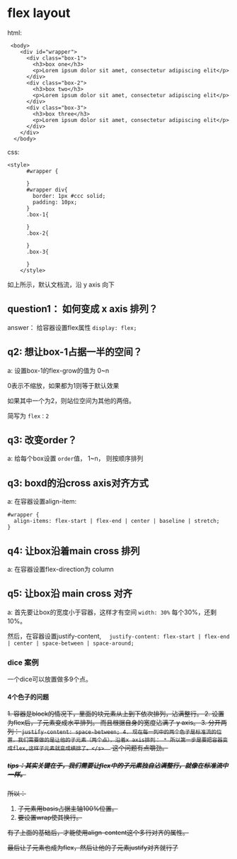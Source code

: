# flex layout

html:
```
 <body>
    <div id="wrapper">
      <div class="box-1">
        <h3>box one</h3>
        <p>Lorem ipsum dolor sit amet, consectetur adipiscing elit</p>
      </div>
      <div class="box-2">
        <h3>box two</h3>
        <p>Lorem ipsum dolor sit amet, consectetur adipiscing elit</p>
      </div>
      <div class="box-3">
        <h3>box three</h3>
        <p>Lorem ipsum dolor sit amet, consectetur adipiscing elit</p>
      </div>
    </div>
  </body>
```

css:
```
<style>
      #wrapper {

      }
      #wrapper div{
        border: 1px #ccc solid;
        padding: 10px;
      }
      .box-1{
        
      }
      .box-2{

      }
      .box-3{

      }
    </style>
```

如上所示，默认文档流，沿 y axis 向下

## question1： 如何变成 x axis 排列？

answer： 给容器设置flex属性
`display: flex;`

## q2: 想让box-1占据一半的空间？

a: 设置box-1的flex-grow的值为 0~n

0表示不缩放，如果都为1则等于默认效果

如果其中一个为2，则站位空间为其他的两倍。

简写为 `flex：2`

## q3: 改变order？

a: 给每个box设置 `order`值， 1~n， 则按顺序排列

## q3: boxd的沿cross axis对齐方式 

a: 在容器设置align-item:
```
#wrapper {
  align-items: flex-start | flex-end | center | baseline | stretch;
}
```

## q4: 让box沿着main cross 排列

a: 在容器设置flex-direction为 column

## q5: 让box沿 main cross 对齐 

a: 首先要让box的宽度小于容器，这样才有空间 `width: 30%`
每个30%，还剩10%。

然后，在容器设置justify-content,
`  justify-content: flex-start | flex-end | center | space-between | space-around;`

### dice 案例
一个dice可以放置做多9个点。

#### 4个色子的问题
<s>1. 容器是block的情况下，里面的块元素从上到下依次排列，沾满整行。
2. 设置为flex后，子元素变成水平排列。 而且根据自身的宽度沾满了 y axis。
3. 分开两列： `justify-content: space-between;
4. 现在每一列中的两个色子是标准流的位置，我们需要做的是让他的子元素（两个点），沿着x axis排列：
    * 所以第一步是要把容器变成flex,这样子元素就变成横排了。</s> 
`
这个问题有点嚼劲。

##### tips：其实关键在于，我们需要让flex中的子元素独自沾满整行，就像在标准流中一样。
所以：
1. 子元素用basis占据主轴100%位置。
2. 要设置wrap使其换行。

有了上面的基础后，才能使用align-content这个多行对齐的属性。

最后让子元素也成为flex，然后让他的子元素justify对齐就行了